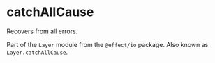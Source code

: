 # catchAllCause

Recovers from all errors.

Part of the `Layer` module from the `@effect/io` package. Also known as `Layer.catchAllCause`.

